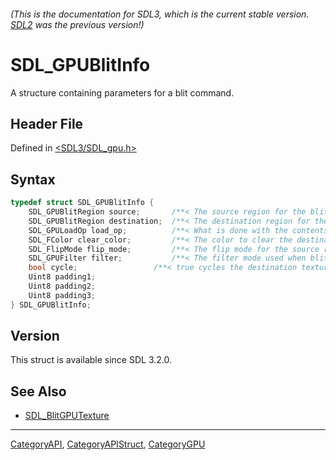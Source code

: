 ###### (This is the documentation for SDL3, which is the current stable version. [SDL2](https://wiki.libsdl.org/SDL2/) was the previous version!)
# SDL_GPUBlitInfo

A structure containing parameters for a blit command.

## Header File

Defined in [<SDL3/SDL_gpu.h>](https://github.com/libsdl-org/SDL/blob/main/include/SDL3/SDL_gpu.h)

## Syntax

```c
typedef struct SDL_GPUBlitInfo {
    SDL_GPUBlitRegion source;       /**< The source region for the blit. */
    SDL_GPUBlitRegion destination;  /**< The destination region for the blit. */
    SDL_GPULoadOp load_op;          /**< What is done with the contents of the destination before the blit. */
    SDL_FColor clear_color;         /**< The color to clear the destination region to before the blit. Ignored if load_op is not SDL_GPU_LOADOP_CLEAR. */
    SDL_FlipMode flip_mode;         /**< The flip mode for the source region. */
    SDL_GPUFilter filter;           /**< The filter mode used when blitting. */
    bool cycle;                 /**< true cycles the destination texture if it is already bound. */
    Uint8 padding1;
    Uint8 padding2;
    Uint8 padding3;
} SDL_GPUBlitInfo;
```

## Version

This struct is available since SDL 3.2.0.

## See Also

- [SDL_BlitGPUTexture](SDL_BlitGPUTexture)

----
[CategoryAPI](CategoryAPI), [CategoryAPIStruct](CategoryAPIStruct), [CategoryGPU](CategoryGPU)

